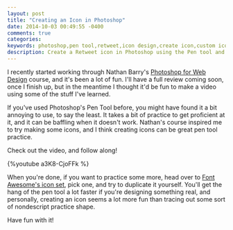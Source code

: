 ```yaml
---
layout: post
title: "Creating an Icon in Photoshop"
date: 2014-10-03 00:49:55 -0400
comments: true
categories:
keywords: photoshop,pen tool,retweet,icon design,create icon,custom icon
description: Create a Retweet icon in Photoshop using the Pen tool and some built-in shapes.
---
```


I recently started working through Nathan Barry's [Photoshop for Web Design](http://nathanbarry.com/photoshop) course, and it's been a lot of fun. I'll have a full review coming soon, once I finish up, but in the meantime I thought it'd be fun to make a video using some of the stuff I've learned.

If you've used Photoshop's Pen Tool before, you might have found it a bit annoying to use, to say the least. It takes a bit of practice to get proficient at it, and it can be baffling when it doesn't work. Nathan's course inspired me to try making some icons, and I think creating icons can be great pen tool practice.

Check out the video, and follow along!

{%youtube a3K8-CjoFFk %}

When you're done, if you want to practice some more, head over to [Font Awesome's icon set](http://fortawesome.github.io/Font-Awesome/icons/), pick one, and try to duplicate it yourself. You'll get the hang of the pen tool a lot faster if you're designing something real, and personally, creating an icon seems a lot more fun than tracing out some sort of nondescript practice shape.

Have fun with it!
